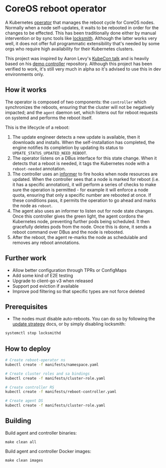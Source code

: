 # CoreOS reboot operator

A Kubernetes [operator](https://coreos.com/blog/introducing-operators.html) that manages the reboot cycle for CoreOS nodes. Normally when a node self-updates, it waits to be rebooted in order for the changes to be effected. This has been traditionally done either by manual intervention or by sync tools like [locksmith](https://github.com/coreos/locksmith). Although the latter works very well, it does not offer full programmatic extensibility that's needed by some orgs who require high availability for their Kubernetes clusters.

This project was inspired by Aaron Levy's [KubeCon talk](https://www.youtube.com/watch?v=2lidOmXk5DQ) and is heavily based on his [demo controller](https://github.com/aaronlevy/kube-controller-demo) repository. Although this project has been verified to work, it's still very much in alpha so it's advised to use this in dev environments only.

## How it works

The operator is composed of two components: the `controller` which synchronizes the reboots, ensuring that the cluster will not be negatively impacted; and the `agent` daemon set, which listens out for reboot requests on systemd and performs the reboot itself.

This is the lifecycle of a reboot:

1. The update engineer detects a new update is available, then it downloads and installs. When the self-installation has completed, the engine notifies its  completion by updating its status to `UPDATE_STATUS_UPDATED_NEED_REBOOT`.
2. The operator listens on a DBus interface for this state change. When it detects that a reboot is needed, it tags the Kubernetes node with a  `reboot-needed` annotation.
3. The controller uses an [informer](http://jayunit100.blogspot.de/2015/10/kubernetes-informers-controllers.html) to fire hooks when node resources are updated. When the controller sees that a node is marked for reboot (i.e. it has a specific annotation), it will perform a series of checks to make sure the operation is permitted - for example it will enforce a node quota, ensuring that only a specific number are rebooted at once. If these conditions pass, it permits the operation to go ahead and marks the node as `reboot`.
4. The agent also uses an informer to listen out for node state changes. Once this controller gives the green light, the agent cordons the Kubernetes node, preventing further pods being scheduled. It then gracefully deletes pods from the node. Once this is done, it sends a reboot command over DBus and the node is rebooted.
5. After the reboot, the agent re-marks the node as schedulable and removes any reboot annotations.

## Further work

- Allow better configuration through TPRs or ConfigMaps
- Add some kind of E2E testing
- Upgrade to client-go v3 when released
- Support pod eviction if available
- Improve pod filtering so that specific types are not force deleted

## Prerequisites

- The nodes must disable auto-reboots. You can do so by following the [update strategy](https://coreos.com/os/docs/latest/update-strategies.html) docs, or by simply disabling locksmith:

```bash
systemctl stop locksmithd
```

## How to deploy

```bash
# Create reboot-operator ns
kubectl create -f manifests/namespace.yaml

# Create cluster roles and sa bindings
kubectl create -f manifests/cluster-role.yaml

# Create controller RS
kubectl create -f manifests/reboot-controller.yaml

# Create agent DS
kubectl create -f manifests/cluster-role.yaml
```

## Building

Build agent and controller binaries:

`make clean all`

Build agent and controller Docker images:

`make clean images`

